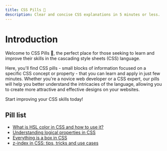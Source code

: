 ```yaml
---
title: CSS Pills 💊
description: Clear and concise CSS explanations in 5 minutes or less.
---
```


# Introduction

Welcome to CSS Pills 💊, the perfect place for those seeking to learn and improve their skills in the cascading style sheets (CSS) language.

Here, you'll find CSS pills - small blocks of information focused on a specific CSS concept or property - that you can learn and apply in just few minutes. Whether you're a novice web developer or a CSS expert, our pills will help you better understand the intricacies of the language, allowing you to create more attractive and effective designs on your websites.

Start improving your CSS skills today!

## Pill list

- [What is HSL color in CSS and how to use it?](/pills/what-is-hsl-color-in-css)
- [Understanding logical properties in CSS](/pills/understanding-logical-properties-in-css)
- [Everything is a box in CSS](/pills/everything-is-a-box-in-css)
- [z-index in CSS: tips, tricks and use cases](/pills/z-index-in-css-tips-tricks-and-use-cases)
